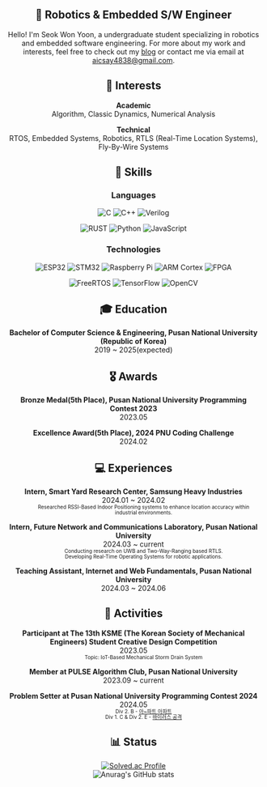 <div align="center">

## 👋 Robotics & Embedded S/W Engineer
Hello! I'm Seok Won Yoon, a undergraduate student specializing in robotics and embedded software engineering. For more about my work and interests, feel free to check out my [blog](https://velog.io/@dev_sw_yoon) or contact me via email at [aicsay4838@gmail.com](mailto:aicsay4838@gmail.com).

## 🌟 Interests

**Academic**<br> Algorithm, Classic Dynamics, Numerical Analysis

**Technical**<br> RTOS, Embedded Systems, Robotics, RTLS (Real-Time Location Systems), Fly-By-Wire Systems

## 🔨 Skills

### Languages
![C](https://img.shields.io/badge/C-00599C.svg?style=for-the-badge&logo=c&logoColor=white) ![C++](https://img.shields.io/badge/C++-00599C.svg?style=for-the-badge&logo=cplusplus&logoColor=white)  ![Verilog](https://img.shields.io/badge/Verilog-007ACC.svg?style=for-the-badge&logo=verilog&logoColor=white)

![RUST](https://img.shields.io/badge/Rust-000000.svg?style=for-the-badge&logo=rust&logoColor=white) ![Python](https://img.shields.io/badge/Python-3776AB.svg?style=for-the-badge&logo=python&logoColor=white) ![JavaScript](https://img.shields.io/badge/JavaScript-F7DF1E.svg?style=for-the-badge&logo=javascript&logoColor=black) 

### Technologies
![ESP32](https://img.shields.io/badge/ESP32-E7352C.svg?style=for-the-badge&logo=espressif&logoColor=white)  ![STM32](https://img.shields.io/badge/STM32-03234B.svg?style=for-the-badge&logo=stmicroelectronics&logoColor=white)  ![Raspberry Pi](https://img.shields.io/badge/Raspberry%20Pi-A22846.svg?style=for-the-badge&logo=raspberrypi&logoColor=white) ![ARM Cortex](https://img.shields.io/badge/ARM%20Cortex-0091BD.svg?style=for-the-badge&logo=arm&logoColor=white)  ![FPGA](https://img.shields.io/badge/FPGA-FF9A00.svg?style=for-the-badge&logo=xilinx&logoColor=white)

![FreeRTOS](https://img.shields.io/badge/FreeRTOS-0081CB.svg?style=for-the-badge&logo=freertos&logoColor=white)  ![TensorFlow](https://img.shields.io/badge/TensorFlow-FF6F00.svg?style=for-the-badge&logo=tensorflow&logoColor=white) ![OpenCV](https://img.shields.io/badge/OpenCV-5C3EE8.svg?style=for-the-badge&logo=opencv&logoColor=white)

## 🎓 Education

**Bachelor of Computer Science & Engineering, Pusan National University (Republic of Korea)** <br>
2019 ~ 2025(expected)

## 🎖️ Awards
**Bronze Medal(5th Place), Pusan National University Programming Contest 2023** <br>
2023.05<br>

**Excellence Award(5th Place), 2024 PNU Coding Challenge** <br>
2024.02<br>

## 💻 Experiences

**Intern, Smart Yard Research Center, Samsung Heavy Industries** <br>
2024.01 ~ 2024.02<br>
<span style="display: block; line-height: 1.1; font-size: 10px; margin-left: 40px;">Researched RSSI-Based Indoor Positioning systems to enhance location accuracy within industrial environments.</span>

**Intern, Future Network and Communications Laboratory, Pusan National University** <br>
2024.03 ~ current<br>
<span style="display: block; line-height: 1.1; font-size: 10px; margin-left: 40px;">Conducting research on UWB and Two-Way-Ranging based RTLS.<br>
Developing Real-Time Operating Systems for robotic applications.</span>

**Teaching Assistant, Internet and Web Fundamentals, Pusan National University** <br>
2024.03 ~ 2024.06<br>

## 🔎 Activities

**Participant at The 13th KSME (The Korean Society of Mechanical Engineers) Student Creative Design Competition** <br>
2023.05<br>
<span style="display: block; line-height: 1.1; font-size: 10px; margin-left: 40px;">Topic: IoT-Based Mechanical Storm Drain System</span>

**Member at PULSE Algorithm Club, Pusan National University**<br>
2023.09 ~ current<br>

**Problem Setter at Pusan National University Programming Contest 2024** <br>
2024.05<br>
<span style="display: block; line-height: 1.1; font-size: 10px; margin-left: 40px;">Div 2. B - [아~파트 아파트](https://www.acmicpc.net/problem/31797)<br>
Div 1. C & Div 2. E - [바이러스 공격](https://www.acmicpc.net/problem/31791)</span>

## 📊 Status
<a href="https://solved.ac/say4838">![Solved.ac Profile](http://mazassumnida.wtf/api/generate_badge?boj=say4838)</a><br>
![Anurag's GitHub stats](https://github-readme-stats.vercel.app/api?username=DevSWYoon&show_icons=true&theme=radical)


</div>

